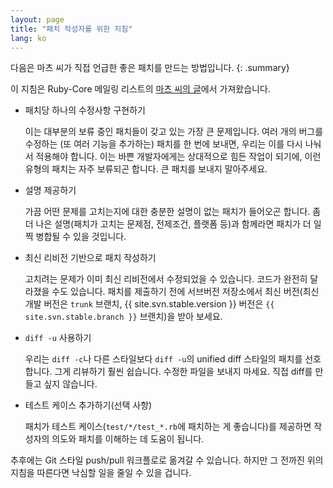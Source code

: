 ```yaml
---
layout: page
title: "패치 작성자를 위한 지침"
lang: ko
---
```


다음은 마츠 씨가 직접 언급한 좋은 패치를 만드는 방법입니다.
{: .summary}

이 지침은 Ruby-Core 메일링 리스트의 [마츠 씨의 글][ruby-core-post]에서
가져왔습니다.

* 패치당 하나의 수정사항 구현하기

  이는 대부분의 보류 중인 패치들이 갖고 있는 가장 큰 문제입니다. 여러 개의
  버그를 수정하는 (또 여러 기능을 추가하는) 패치를 한 번에 보내면, 우리는 이를
  다시 나눠서 적용해야 합니다. 이는 바쁜 개발자에게는 상대적으로 힘든 작업이
  되기에, 이런 유형의 패치는 자주 보류되곤 합니다. 큰 패치를 보내지 말아주세요.

* 설명 제공하기

  가끔 어떤 문제를 고치는지에 대한 충분한 설명이 없는 패치가 들어오곤 합니다. 좀
  더 나은 설명(패치가 고치는 문제점, 전제조건, 플랫폼 등)과 함께라면 패치가 더
  일찍 병합될 수 있을 것입니다.

* 최신 리비전 기반으로 패치 작성하기

  고치려는 문제가 이미 최신 리비전에서 수정되었을 수 있습니다. 코드가 완전히
  달라졌을 수도 있습니다. 패치를 제출하기 전에 서브버전 저장소에서 최신
  버전(최신 개발 버전은 `trunk` 브랜치, {{ site.svn.stable.version }} 버전은
  `{{ site.svn.stable.branch }}` 브랜치)을 받아 보세요.

* `diff -u` 사용하기

  우리는 `diff -c`나 다른 스타일보다 `diff -u`의 unified diff 스타일의 패치를
  선호합니다. 그게 리뷰하기 훨씬 쉽습니다. 수정한 파일을 보내지 마세요. 직접
  diff를 만들고 싶지 않습니다.

* 테스트 케이스 추가하기(선택 사항)

  패치가 테스트 케이스(`test/*/test_*.rb`에 패치하는 게 좋습니다)를 제공하면
  작성자의 의도와 패치를 이해하는 데 도움이 됩니다.

추후에는 Git 스타일 push/pull 워크플로로 옮겨갈 수 있습니다. 하지만 그 전까진
위의 지침을 따른다면 낙심할 일을 줄일 수 있을 겁니다.


[ruby-core-post]: https://blade.ruby-lang.org/ruby-core/25139
